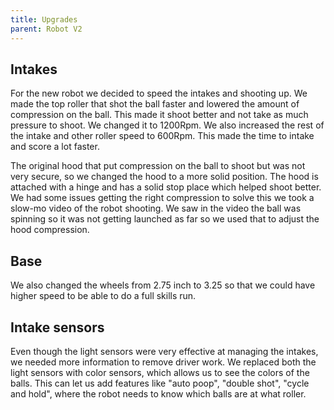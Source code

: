 ```yaml
---
title: Upgrades
parent: Robot V2
---
```


## Intakes

For the new robot we decided to speed the intakes and shooting up. We made the
top roller that shot the ball faster and lowered the amount of compression on
the ball. This made it shoot better and not take as much pressure to shoot. We
changed it to 1200Rpm. We also increased the rest of the intake and other roller
speed to 600Rpm. This made the time to intake and score a lot faster.

The original hood that put compression on the ball to shoot but was not very
secure, so we changed the hood to a more solid position. The hood is attached
with a hinge and has a solid stop place which helped shoot better. We had some
issues getting the right compression to solve this we took a slow-mo video of
the robot shooting. We saw in the video the ball was spinning so it was not
getting launched as far so we used that to adjust the hood compression.

## Base

We also changed the wheels from 2.75 inch to 3.25 so that we could have higher
speed to be able to do a full skills run.

## Intake sensors

Even though the light sensors were very effective at managing the intakes, we
needed more information to remove driver work. We replaced both the light
sensors with color sensors, which allows us to see the colors of the balls. This
can let us add features like "auto poop", "double shot", "cycle and hold", where
the robot needs to know which balls are at what roller.
